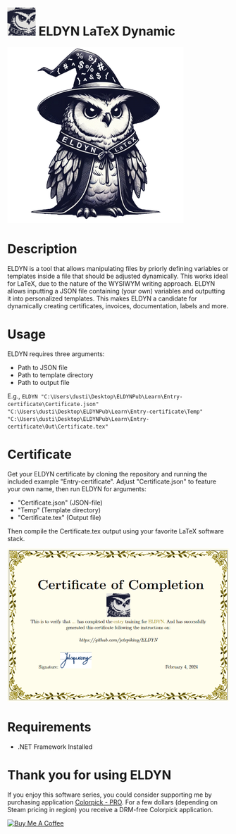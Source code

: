 # <img src="https://raw.githubusercontent.com/jetspiking/ELDYN/main/Images/EldynFavicon.png" width="64" height="64"> ELDYN LaTeX Dynamic
<img src="https://raw.githubusercontent.com/jetspiking/ELDYN/main/Images/Eldyn.jpg" Width="400">

# Description
ELDYN is a tool that allows manipulating files by priorly defining variables or templates inside a file that should be adjusted dynamically. This works ideal for LaTeX, due to the nature of the WYSIWYM writing approach. ELDYN allows inputting a JSON file containing (your own) variables and outputting it into personalized templates. This makes ELDYN a candidate for dynamically creating certificates, invoices, documentation, labels and more.

# Usage
ELDYN requires three arguments:
- Path to JSON file
- Path to template directory
- Path to output file

E.g., ```ELDYN "C:\Users\dusti\Desktop\ELDYNPub\Learn\Entry-certificate\Certificate.json" "C:\Users\dusti\Desktop\ELDYNPub\Learn\Entry-certificate\Temp" "C:\Users\dusti\Desktop\ELDYNPub\Learn\Entry-certificate\Out\Certificate.tex"```

# Certificate
Get your ELDYN certificate by cloning the repository and running the included example "Entry-certificate". Adjust "Certificate.json" to feature your own name, then run ELDYN for arguments:
- "Certificate.json" (JSON-file)
- "Temp" (Template directory)
- "Certificate.tex" (Output file)

Then compile the Certificate.tex output using your favorite LaTeX software stack.

<img src="https://raw.githubusercontent.com/jetspiking/ELDYN/main/Images/Certificate.png" Width="800">

# Requirements
- .NET Framework Installed

# Thank you for using ELDYN
If you enjoy this software series, you could consider supporting me by purchasing application [Colorpick - PRO](https://store.steampowered.com/app/1388790/Colorpick__PRO). For a few dollars (depending on Steam pricing in region) you receive a DRM-free Colorpick application.

<a href="https://www.buymeacoffee.com/DustinHendriks" target="_blank"><img src="https://cdn.buymeacoffee.com/buttons/default-orange.png" alt="Buy Me A Coffee" height="41" width="174"></a>

